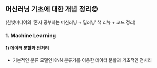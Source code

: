 ## 머신러닝 기초에 대한 개념 정리😊
(한빛미디어의 '혼자 공부하는 머신러닝 + 딥러닝' 책 리뷰 + 코드 정리)

### 1. Machine Learning
#### 1) 데이터 분할과 전처리
- 기본적인 분류 모델인 KNN 분류기를 이용한 데이터 분할과 기초적인 전처리
